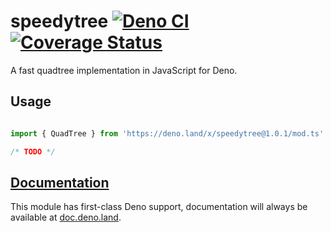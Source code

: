 # speedytree [![Deno CI](https://github.com/octavetoast/speedytree/actions/workflows/deno.yml/badge.svg)](https://github.com/octavetoast/speedytree/actions/workflows/deno.yml) [![Coverage Status](https://coveralls.io/repos/github/octavetoast/speedytree/badge.svg?branch=main)](https://coveralls.io/github/octavetoast/speedytree?branch=main)

A fast quadtree implementation in JavaScript for Deno.

## Usage

```JavaScript

import { QuadTree } from 'https://deno.land/x/speedytree@1.0.1/mod.ts'

/* TODO */

```

## [Documentation](https://doc.deno.land/https/deno.land/x/speedytree/mod.ts)

This module has first-class Deno support, documentation will always be available at [doc.deno.land](https://doc.deno.land/https/deno.land/x/speedytree/mod.ts).
